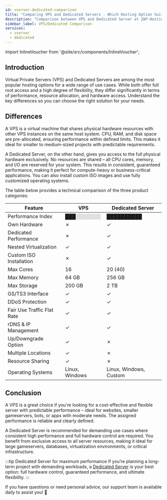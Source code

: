 ```yaml
---
id: vserver-dedicated-comparison
title: "Comparing VPS and Dedicated Servers - Which Hosting Option Suits You Best?"
description: "Comparison between VPS and Dedicated Server at ZAP-Hosting – ZAP-Hosting.com documentation"
sidebar_label: VPS/Dedicated Comparison
services:
  - vserver	
  - dedicated
---
```


import InlineVoucher from '@site/src/components/InlineVoucher';

## Introduction

Virtual Private Servers (VPS) and Dedicated Servers are among the most popular hosting options for a wide range of use cases. While both offer full root access and a high degree of flexibility, they differ significantly in terms of performance, resource allocation, and hardware access. Understand the key differences so you can choose the right solution for your needs.

<InlineVoucher />

## Differences

A VPS is a virtual machine that shares physical hardware resources with other VPS instances on the same host system. CPU, RAM, and disk space are pre-allocated, ensuring performance within defined limits. This makes it ideal for smaller to medium-sized projects with predictable requirements.

A Dedicated Server, on the other hand, gives you access to the full physical hardware exclusively. No resources are shared – all CPU cores, memory, and I/O are reserved for your system. This results in consistent, guaranteed performance, making it perfect for compute-heavy or business-critical applications. You can also install custom ISO images and use fully customized operating systems.

The table below provides a technical comparison of the three product categories:

| Feature                    | VPS            | Dedicated Server       |
| -------------------------- | -------------- | ---------------------- |
| Performance Index          | ███░░░░░░░     | ██████████             |
| Own Hardware               | ✗              | ✓                      |
| Dedicated Performance      | ✗              | ✓                      |
| Nested Virtualization      | ✓              | ✓                      |
| Custom ISO Installation    | ✗              | ✓                      |
| Max Cores                  | 16             | 20 (40)                |
| Max Memory                 | 64 GB          | 256 GB                 |
| Max Storage                | 200 GB         | 2 TB                   |
| GS/TS3 Interface           | ✓              | ✓                      |
| DDoS Protection            | ✓              | ✓                      |
| Fair Use Traffic Flat Rate | ✓              | ✓                      |
| rDNS & IP Management       | ✓              | ✓                      |
| Up/Downgrade Option        | ✓              | ✗                      |
| Multiple Locations         | ✓              | ✗                      |
| Resource Sharing           | ✓              | ✗                      |
| Operating Systems          | Linux, Windows | Linux, Windows, Custom |

## Conclusion

A VPS is a great choice if you're looking for a cost-effective and flexible server with predictable performance – ideal for websites, smaller gameservers, bots, or apps with moderate needs. The assigned performance is reliable and clearly defined.

A Dedicated Server is recommended for demanding use cases where consistent high performance and full hardware control are required. You benefit from exclusive access to all server resources, making it ideal for large gameservers, databases, virtualization environments, or critical infrastructure.

:::tip Dedicated Server for maximum performance
If you’re planning a long-term project with demanding workloads, a [Dedicated Server](dedicated-introduction.md) is your best option: full hardware control, guaranteed performance, and ultimate flexibility.
:::

If you have questions or need personal advice, our support team is available daily to assist you! 🙂

<InlineVoucher />
